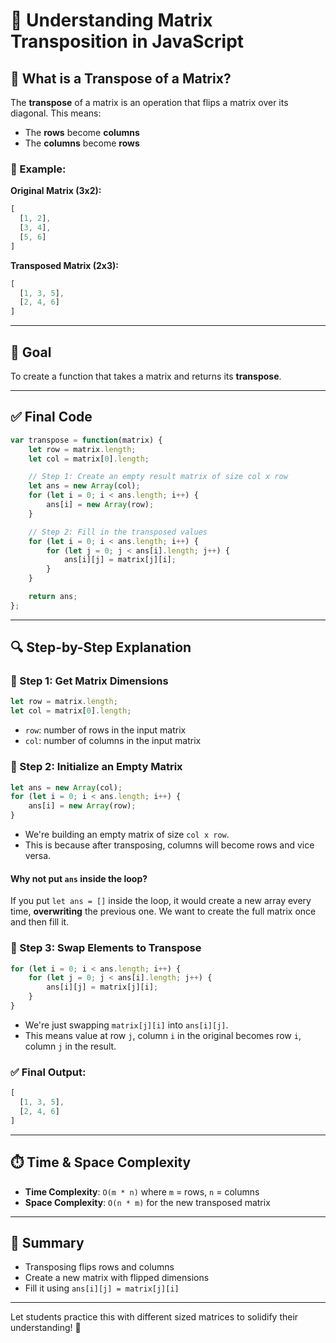 # 📘 Understanding Matrix Transposition in JavaScript

## 📌 What is a Transpose of a Matrix?
The **transpose** of a matrix is an operation that flips a matrix over its diagonal. This means:
- The **rows** become **columns**
- The **columns** become **rows**

### 🔄 Example:
**Original Matrix (3x2):**
```js
[
  [1, 2],
  [3, 4],
  [5, 6]
]
```

**Transposed Matrix (2x3):**
```js
[
  [1, 3, 5],
  [2, 4, 6]
]
```

---

## 🧠 Goal
To create a function that takes a matrix and returns its **transpose**.

---

## ✅ Final Code
```js
var transpose = function(matrix) {
    let row = matrix.length;
    let col = matrix[0].length;

    // Step 1: Create an empty result matrix of size col x row
    let ans = new Array(col);
    for (let i = 0; i < ans.length; i++) {
        ans[i] = new Array(row);
    }

    // Step 2: Fill in the transposed values
    for (let i = 0; i < ans.length; i++) {
        for (let j = 0; j < ans[i].length; j++) {
            ans[i][j] = matrix[j][i];
        }
    }

    return ans;
};
```

---

## 🔍 Step-by-Step Explanation

### 🔢 Step 1: Get Matrix Dimensions
```js
let row = matrix.length;
let col = matrix[0].length;
```
- `row`: number of rows in the input matrix
- `col`: number of columns in the input matrix

### 🧱 Step 2: Initialize an Empty Matrix
```js
let ans = new Array(col);
for (let i = 0; i < ans.length; i++) {
    ans[i] = new Array(row);
}
```
- We're building an empty matrix of size `col x row`.
- This is because after transposing, columns will become rows and vice versa.

#### Why not put `ans` inside the loop?
If you put `let ans = []` inside the loop, it would create a new array every time, **overwriting** the previous one. We want to create the full matrix once and then fill it.

### 🔁 Step 3: Swap Elements to Transpose
```js
for (let i = 0; i < ans.length; i++) {
    for (let j = 0; j < ans[i].length; j++) {
        ans[i][j] = matrix[j][i];
    }
}
```
- We're just swapping `matrix[j][i]` into `ans[i][j]`.
- This means value at row `j`, column `i` in the original becomes row `i`, column `j` in the result.

### ✅ Final Output:
```js
[
  [1, 3, 5],
  [2, 4, 6]
]
```

---

## ⏱️ Time & Space Complexity
- **Time Complexity**: `O(m * n)` where `m` = rows, `n` = columns
- **Space Complexity**: `O(n * m)` for the new transposed matrix

---

## 📌 Summary
- Transposing flips rows and columns
- Create a new matrix with flipped dimensions
- Fill it using `ans[i][j] = matrix[j][i]`

---

Let students practice this with different sized matrices to solidify their understanding! 🎯

